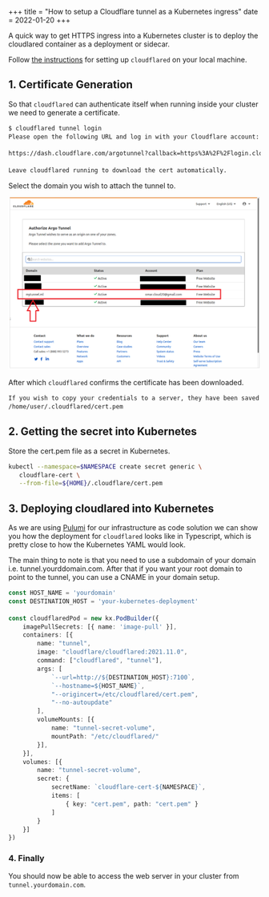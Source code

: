 +++
title = "How to setup a Cloudflare tunnel as a Kubernetes ingress"
date = 2022-01-20
+++

A quick way to get HTTPS ingress into a Kubernetes cluster is to deploy the cloudlared container as a deployment or  sidecar. 

Follow [the instructions](https://developers.cloudflare.com/cloudflare-one/connections/connect-apps/install-and-setup/installation) for setting up `cloudflared` on your local machine.

## 1. Certificate Generation

So that `cloudflared` can authenticate itself when running inside your cluster we need to generate a certificate.

```bash
$ cloudflared tunnel login
Please open the following URL and log in with your Cloudflare account:

https://dash.cloudflare.com/argotunnel?callback=https%3A%2F%2Flogin.cloudflareaccess.org%2FKBaalkLO7bp_y5_GhYtK8G1Pb_PlvTw84viVCRXP40Q%3D

Leave cloudflared running to download the cert automatically.
```

Select the domain you wish to attach the tunnel to.

![Authorize Tunnel](./authorize-tunnel.png)

After which `cloudflared` confirms the certificate has been downloaded.

```bash
If you wish to copy your credentials to a server, they have been saved to:
/home/user/.cloudflared/cert.pem
```

## 2. Getting the secret into Kubernetes

Store the cert.pem file as a secret in Kubernetes. 

```bash
kubectl --namespace=$NAMESPACE create secret generic \
   cloudflare-cert \
   --from-file=${HOME}/.cloudflare/cert.pem
```

## 3. Deploying cloudlared into Kubernetes

As we are using [Pulumi](https://www.pulumi.com) for our infrastructure as code solution we can show you how the deployment for `cloudflared` looks like in Typescript, which is pretty close to how the Kubernetes YAML would look.

The main thing to note is that you need to use a subdomain of your domain i.e. tunnel.yourddomain.com. After that if you want your root domain to point to the tunnel, you can use a CNAME in your domain setup.

```typescript
const HOST_NAME = 'yourdomain'
const DESTINATION_HOST = 'your-kubernetes-deployment'

const cloudflaredPod = new kx.PodBuilder({
    imagePullSecrets: [{ name: 'image-pull' }],
    containers: [{
        name: "tunnel",
        image: "cloudflare/cloudflared:2021.11.0",
        command: ["cloudflared", "tunnel"],
        args: [
            `--url=http://${DESTINATION_HOST}:7100`,
            `--hostname=${HOST_NAME}`,
            "--origincert=/etc/cloudflared/cert.pem",
            "--no-autoupdate"
        ],
        volumeMounts: [{
            name: "tunnel-secret-volume",
            mountPath: "/etc/cloudflared/"
        }],
    }],
    volumes: [{
        name: "tunnel-secret-volume",
        secret: {
            secretName: `cloudflare-cert-${NAMESPACE}`,
            items: [
                { key: "cert.pem", path: "cert.pem" }
            ]
        }
    }]
})
```

### 4. Finally

You should now be able to access the web server in your cluster from `tunnel.yourdomain.com`.